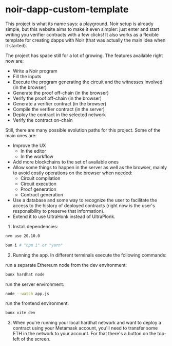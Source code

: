 # noir-dapp-custom-template
This project is what its name says: a playground. Noir setup is already simple, but this website aims to make it even simpler: just enter and start writing you verifier contracts with a few clicks! It also works as a flexible template for creating dapps with Noir (that was actually the main idea when it started).  

The project has space still for a lot of growing. The features available right now are:
* Write a Noir program
* Fill the inputs
* Execute the program generating the circuit and the witnesses involved (in the browser)
* Generate the proof off-chain (in the browser)
* Verify the proof off-chain (in the browser)
* Generate a verifier contract (in the browser)
* Compile the verifier contract (in the server)
* Deploy the contract in the selected network 
* Verify the contract on-chain

Still, there are many possible evolution paths for this project. Some of the main ones are:
* Improve the UX 
  * In the editor
  * In the workflow
* Add more blockchains to the set of available ones
* Allow some things to happen in the server as well as the browser, mainly to avoid costly operations on the browser when needed:
  * Circuit compilation
  * Circuit execution
  * Proof generation
  * Contract generation
* Use a database and some way to recognize the user to facilitate the access to the history of deployed contracts (right now is the user's responsibility to preserve that information).
* Extend it to use UltraHonk instead of UltraPlonk.

1. Install dependencies:
```bash
nvm use 20.10.0
```
```bash
bun i # "npm i" or "yarn"
```

2. Running the app. In different terminals execute the following commands:

run a separate Ethereum node from the dev environment:
```bash
bunx hardhat node
```

run the server environment:
```bash
node --watch app.js
```

run the frontend environment:
```bash
bunx vite dev
```

3. When you're running your local hardhat network and want to deploy a contract using your Metamask account, you'll need to transfer some ETH in the network to your account. For that there's a button on the top-left of the screen. 
